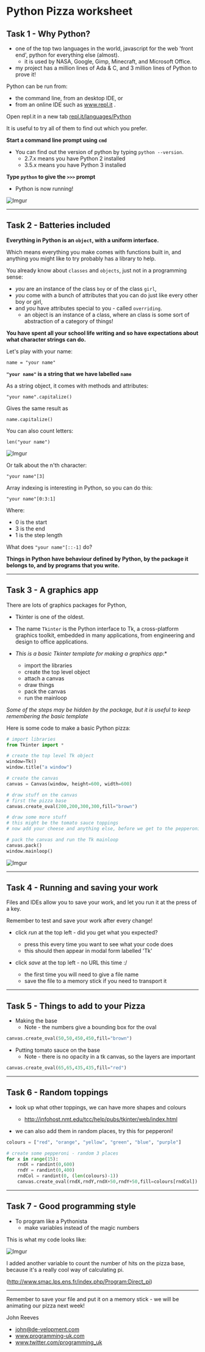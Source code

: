 # Python Pizza worksheet


## Task 1 - Why Python?

* one of the top two languages in the world, javascript for the web 'front end', python for everything else (almost). 
  * it is used by NASA, Google, Gimp, Minecraft, and Microsoft Office. 
* my project has a million lines of Ada & C, and 3 million lines of Python to prove it!

Python can be run from:
* the command line, from an desktop IDE, or 
* from an online IDE such as www.repl.it .

Open repl.it in a new tab [repl.it/languages/Python](http://repl.it/languages/Python)

It is useful to try all of them to find out which you prefer.

**Start a command line prompt using ```cmd```**

* You can find out the version of python by typing ```python --version```.
  * 2.7.x means you have Python 2 installed
  * 3.5.x means you have Python 3 installed

**Type ```python``` to give the ```>>>``` prompt**

* Python is now running!

![Imgur](http://i.imgur.com/Pjii5Qo.png)

***

## Task 2 - Batteries included

**Everything in Python is an ```object```, with a uniform interface.**

Which means everything you make comes with functions built in, and anything you might like to try probably has a library to help.

You already know about ```classes``` and ```objects```, just not in a programming sense: 
* *you* are an instance of the class `boy` or of the class `girl`, 
* *you* come with a bunch of attributes that you can do just like every other boy or girl, 
* and *you* have attributes special to you - called ```overriding```.
  * an object is an instance of a class, where an class is some sort of abstraction of a category of things!

**You have spent all your school life writing and so have expectations about what character strings can do.**

Let's play with your name:

```
name = "your name"
```

**```"your name"``` is a string that we have labelled ```name```**

As a string object, it comes with methods and attributes:
```
"your name".capitalize()
```

Gives the same result as 
```
name.capitalize()
```

You can also count letters:

```
len("your name")
```

![Imgur](http://i.imgur.com/NKvo0HG.png)

Or talk about the n'th character:

```"your name"[3]```

Array indexing is interesting in Python, so you can do this:

```"your name"[0:3:1]```

Where:
* 0 is the start
* 3 is the end
* 1 is the step length

What does ```"your name"[::-1]``` do?


**Things in Python have behaviour defined by Python, by the package it belongs to, and by programs that you write.**

***

## Task 3 - A graphics app

There are lots of graphics packages for Python, 
* Tkinter is one of the oldest. 
* The name ```Tkinter``` is the Python interface to Tk, a cross-platform graphics toolkit, embedded in many applications, from engineering and design to office applications.

* *This is a basic Tkinter template for making a graphics app:**
  * import the libraries
  * create the top level object
  * attach a canvas
  * draw things
  * pack the canvas
  * run the mainloop

*Some of the steps may be hidden by the package, but it is useful to keep remembering the basic template*

Here is some code to make a basic Python pizza:

```python
# import libraries
from Tkinter import * 

# create the top level Tk object
window=Tk()
window.title("a window")

# create the canvas
canvas = Canvas(window, height=600, width=600)

# draw stuff on the canvas
# first the pizza base
canvas.create_oval(200,200,300,300,fill="brown")

# draw some more stuff
# this might be the tomato sauce toppings
# now add your cheese and anything else, before we get to the pepperoni

# pack the canvas and run the Tk mainloop
canvas.pack()
window.mainloop()
```

![Imgur](http://i.imgur.com/Zmr8WLb.png)

***

## Task 4 - Running and saving your work

Files and IDEs allow you to save your work, and let you run it at the press of a key.

Remember to test and save your work after every change!

* click *run* at the top left - did you get what you expected?
  * press this every time you want to see what your code does 
  * this should then appear in modal form labelled 'Tk'

* click *save* at the top left - no URL this time :/
  * the first time you will need to give a file name
  * save the file to a memory stick if you need to transport it

***

## Task 5 - Things to add to your Pizza

* Making the base
  * Note - the numbers give a bounding box for the oval

```python
canvas.create_oval(50,50,450,450,fill="brown")
```
  
* Putting tomato sauce on the base
  * Note - there is no opacity in a tk canvas, so the layers are important

```python
canvas.create_oval(65,65,435,435,fill="red")
```

***

## Task 6 - Random toppings

* look up what other toppings, we can have more shapes and colours
  * http://infohost.nmt.edu/tcc/help/pubs/tkinter/web/index.html

* we can also add them in random places, try this for pepperoni!

```python
colours = ["red", "orange", "yellow", "green", "blue", "purple"]

# create some pepperoni - random 3 places
for x in range(15):
    rndX = randint(0,600)
    rndY = randint(0,400)
    rndCol = randint(0, (len(colours)-1))
    canvas.create_oval(rndX,rndY,rndX+50,rndY+50,fill=colours[rndCol])

```
***

## Task 7 - Good programming style

* To program like a Pythonista
  * make variables instead of the magic numbers

This is what my code looks like:

![Imgur](http://i.imgur.com/H2i5eBA.png)


I added another variable to count the number of hits on the pizza base, because it's a really cool way of calculating pi.

(http://www.smac.lps.ens.fr/index.php/Program:Direct_pi)

***

Remember to save your file and put it on a memory stick - we will be animating our pizza next week!


 
John Reeves

* john@de-velopment.com
* www.programming-uk.com
* www.twitter.com/programming_uk
